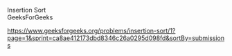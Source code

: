 Insertion Sort <br>
GeeksForGeeks

https://www.geeksforgeeks.org/problems/insertion-sort/1?page=1&sprint=ca8ae412173dbd8346c26a0295d098fd&sortBy=submissions
